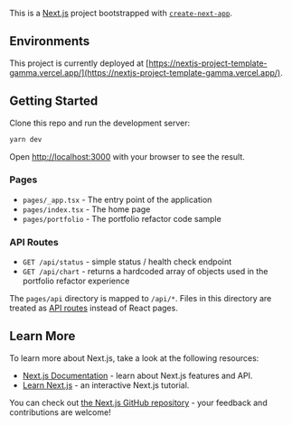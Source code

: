 This is a [Next.js](https://nextjs.org/) project bootstrapped with [`create-next-app`](https://github.com/vercel/next.js/tree/canary/packages/create-next-app).

## Environments

This project is currently deployed at [https://nextjs-project-template-gamma.vercel.app/](https://nextjs-project-template-gamma.vercel.app/).

## Getting Started

Clone this repo and run the development server:

```bash
yarn dev
```

Open [http://localhost:3000](http://localhost:3000) with your browser to see the result.

### Pages

* `pages/_app.tsx` - The entry point of the application
* `pages/index.tsx` - The home page
* `pages/portfolio` - The portfolio refactor code sample
### API Routes

* `GET /api/status` - simple status / health check endpoint
* `GET /api/chart` - returns a hardcoded array of objects used in the portfolio refactor experience

The `pages/api` directory is mapped to `/api/*`. Files in this directory are treated as [API routes](https://nextjs.org/docs/api-routes/introduction) instead of React pages.

## Learn More

To learn more about Next.js, take a look at the following resources:

- [Next.js Documentation](https://nextjs.org/docs) - learn about Next.js features and API.
- [Learn Next.js](https://nextjs.org/learn) - an interactive Next.js tutorial.

You can check out [the Next.js GitHub repository](https://github.com/vercel/next.js/) - your feedback and contributions are welcome!
